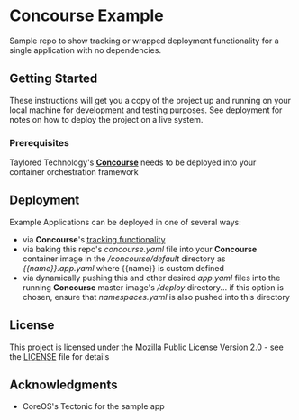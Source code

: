 # Concourse Example

Sample repo to show tracking or wrapped deployment functionality for a single application with no dependencies.

## Getting Started

These instructions will get you a copy of the project up and running on your local machine for development and testing purposes. See deployment for notes on how to deploy the project on a live system.

### Prerequisites

Taylored Technology's [**Concourse**](https://concourse.tayloredtechnology.net) needs to be deployed into your container orchestration framework

## Deployment

Example Applications can be deployed in one of several ways:
- via **Concourse**'s [tracking functionality](https://concourse.tayloredtechnology.net/api/tracker)
- via baking this repo's *concourse.yaml* file into your **Concourse** container image in the */concourse/default* directory as *{{name}}.app.yaml* where {{name}} is custom defined
- via dynamically pushing this and other desired *app.yaml* files into the running **Concourse** master image's */deploy* directory... if this option is chosen, ensure that *namespaces.yaml* is also pushed into this directory

## License

This project is licensed under the Mozilla Public License Version 2.0 - see the [LICENSE](LICENSE) file for details

## Acknowledgments

- CoreOS's Tectonic for the sample app
